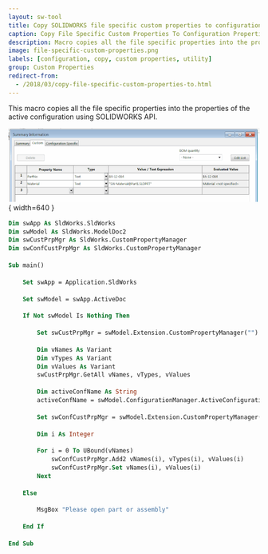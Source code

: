 ```yaml
---
layout: sw-tool
title: Copy SOLIDWORKS file specific custom properties to configuration
caption: Copy File Specific Custom Properties To Configuration Properties
description: Macro copies all the file specific properties into the properties of the active configuration
image: file-specific-custom-properties.png
labels: [configuration, copy, custom properties, utility]
group: Custom Properties
redirect-from:
  - /2018/03/copy-file-specific-custom-properties-to.html
---
```

This macro copies all the file specific properties into the properties of the active configuration using SOLIDWORKS API.

![Properties in the Custom tab of the file](file-specific-custom-properties.png){ width=640 }

~~~ vb
Dim swApp As SldWorks.SldWorks
Dim swModel As SldWorks.ModelDoc2
Dim swCustPrpMgr As SldWorks.CustomPropertyManager
Dim swConfCustPrpMgr As SldWorks.CustomPropertyManager
 
Sub main()
 
    Set swApp = Application.SldWorks
 
    Set swModel = swApp.ActiveDoc

    If Not swModel Is Nothing Then
   
        Set swCustPrpMgr = swModel.Extension.CustomPropertyManager("")
       
        Dim vNames As Variant
        Dim vTypes As Variant
        Dim vValues As Variant
        swCustPrpMgr.GetAll vNames, vTypes, vValues
   
        Dim activeConfName As String
        activeConfName = swModel.ConfigurationManager.ActiveConfiguration.Name

        Set swConfCustPrpMgr = swModel.Extension.CustomPropertyManager(activeConfName)
 
        Dim i As Integer
   
        For i = 0 To UBound(vNames)
            swConfCustPrpMgr.Add2 vNames(i), vTypes(i), vValues(i)
            swConfCustPrpMgr.Set vNames(i), vValues(i)
        Next

    Else

        MsgBox "Please open part or assembly"

    End If
   
End Sub

~~~


